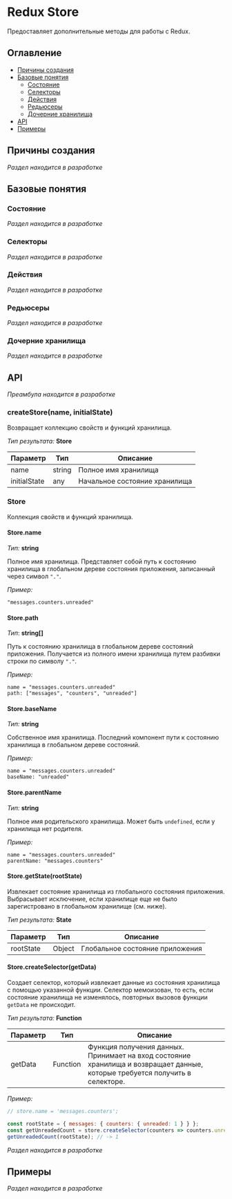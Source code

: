 # Redux Store

Предоставляет дополнительные методы для работы с Redux.

## Оглавление

- [Причины создания](#причины-создания)
- [Базовые понятия](#базовые-понятия)
  - [Состояние](#состояние)
  - [Селекторы](#селекторы)
  - [Действия](#действия)
  - [Редьюсеры](#редьюсеры)
  - [Дочерние хранилища](#дочерние-хранилища)
- [API](#api)
- [Примеры](#примеры)

## Причины создания

_Раздел находится в разработке_

## Базовые понятия

### Состояние

_Раздел находится в разработке_

### Селекторы

_Раздел находится в разработке_

### Действия

_Раздел находится в разработке_

### Редьюсеры

_Раздел находится в разработке_

### Дочерние хранилища

_Раздел находится в разработке_

## API

_Преамбула находится в разработке_

### createStore(name, initialState)

Возвращает коллекцию свойств и функций хранилища.

_Тип результата:_ **Store**

| Параметр     | Тип    | Описание                      |
| ------------ | ------ | ----------------------------- |
| name         | string | Полное имя хранилища          |
| initialState | any    | Начальное состояние хранилища |

### Store

Коллекция свойств и функций хранилища.

#### Store.name

_Тип:_ **string**

Полное имя хранилища. Представляет собой путь к состоянию хранилища в глобальном дереве состояния приложения, записанный через символ `"."`.

_Пример:_

`"messages.counters.unreaded"`

#### Store.path

_Тип_: **string[]**

Путь к состоянию хранилища в глобальном дереве состояний приложения. Получается из полного имени хранилища путем разбивки строки по символу `"."`.

_Пример:_

```
name = "messages.counters.unreaded"
path: ["messages", "counters", "unreaded"]
```

#### Store.baseName

_Тип:_ **string**

Собственное имя хранилища. Последний компонент пути к состоянию хранилища в глобальном дереве состояний.

_Пример:_

```
name = "messages.counters.unreaded"
baseName: "unreaded"
```

#### Store.parentName

_Тип:_ **string**

Полное имя родительского хранилища. Может быть `undefined`, если у хранилища
нет родителя.

_Пример:_

```
name = "messages.counters.unreaded"
parentName: "messages.counters"
```

#### Store.getState(rootState)

Извлекает состояние хранилища из глобального состояния приложения. Выбрасывает исключение, если хранилище еще не было зарегистровано в глобальном хранилище (см. ниже).

_Тип результата:_ **State**

| Параметр  | Тип    | Описание                        |
| --------- | ------ | ------------------------------- |
| rootState | Object | Глобальное состояние приложения |

#### Store.createSelector(getData)

Создает селектор, который извлекает данные из состояния хранилища с помощью указанной функции. Селектор мемоизован, то есть, если состояние хранилища не изменялось, повторных вызовов функции `getData` не происходит.

_Тип результата:_ **Function**

| Параметр | Тип      | Описание                                                                                                                     |
| -------- | -------- | ---------------------------------------------------------------------------------------------------------------------------- |
| getData  | Function | Функция получения данных. Принимает на вход состояние хранилища и возвращает данные, которые требуется получить в селекторе. |

_Пример:_

```javascript
// store.name = 'messages.counters';

const rootState = { messages: { counters: { unreaded: 1 } } };
const getUnreadedCount = store.createSelector(counters => counters.unreaded);
getUnreadedCount(rootState); // -> 1
```

_Раздел находится в разработке_

## Примеры

_Раздел находится в разработке_
